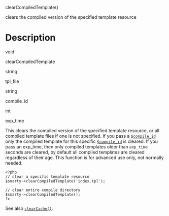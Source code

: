 clearCompiledTemplate()

clears the compiled version of the specified template resource

Description
===========

void

clearCompiledTemplate

string

tpl\_file

string

compile\_id

int

exp\_time

This clears the compiled version of the specified template resource, or
all compiled template files if one is not specified. If you pass a
[`$compile_id`](#variable.compile.id) only the compiled template for
this specific [`$compile_id`](#variable.compile.id) is cleared. If you
pass an exp\_time, then only compiled templates older than `exp_time`
seconds are cleared, by default all compiled templates are cleared
regardless of their age. This function is for advanced use only, not
normally needed.


    <?php
    // clear a specific template resource
    $smarty->clearCompiledTemplate('index.tpl');

    // clear entire compile directory
    $smarty->clearCompiledTemplate();
    ?>

       

See also [`clearCache()`](#api.clear.cache).

